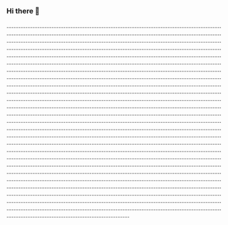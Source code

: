 ### Hi there 👋

...............................................................................................................................................................................................................................................................................................................................................................................................................................................................................................................................................................................................................................................................................................................................................................................................................................................................................................................................................................................................................................................................................................................................................................................................................................................................................................................................................................................................................................................................................................................................................................................................................................................................................................................................................................................................................................................................................................................................................................................................................................................................................................................................................................................................................................................................................................................................................................................................................................................................................................................................................................................................................................................................................................................................................................................................................................................................................................................................................................................................................................................................................................................................................................................................................................................................................................................................................................................................................................